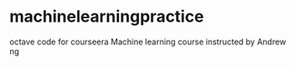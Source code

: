# machinelearningpractice
octave code for courseera Machine learning course instructed by Andrew ng
